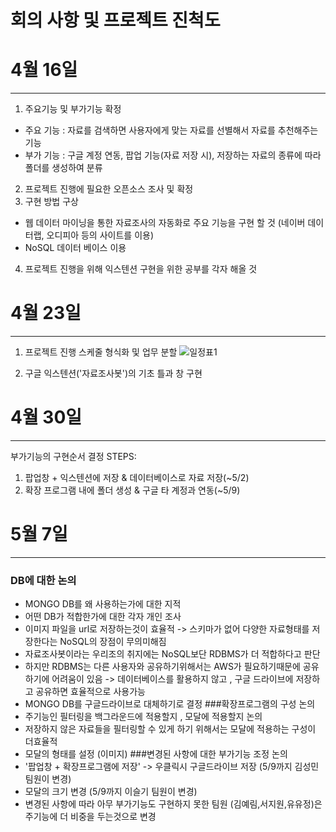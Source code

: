 # 회의 사항 및 프로젝트 진척도

# 4월 16일
---

1. 주요기능 및 부가기능 확정
- 주요 기능 : 자료를 검색하면 사용자에게 맞는 자료를 선별해서 자료를 추천해주는 기능
- 부가 기능 : 구글 계정 연동, 팝업 기능(자료 저장 시), 저장하는 자료의 종류에 따라 폴더를 생성하여 분류

2. 프로젝트 진행에 필요한 오픈소스 조사 및 확정
3. 구현 방법 구상
- 웹 데이터 마이닝을 통한 자료조사의 자동화로 주요 기능을 구현 할 것 (네이버 데이터랩, 오디피아 등의 사이트를 이용)
- NoSQL 데이터 베이스 이용

4. 프로젝트 진행을 위해 익스텐션 구현을 위한 공부를 각자 해올 것

# 4월 23일
---

1. 프로젝트 진행 스케줄 형식화 및 업무 분할
![일정표1](https://user-images.githubusercontent.com/80960372/116794817-fc8c2e00-ab0a-11eb-89ef-294ad91169cc.jpeg)

2. 구글 익스텐션('자료조사봇')의 기초 틀과 창 구현

# 4월 30일
---

부가기능의 구현순서 결정
 STEPS:
  1) 팝업창 + 익스텐션에 저장 & 데이터베이스로 자료 저장(~5/2)
  2) 확장 프로그램 내에 폴더 생성 & 구글 타 계정과 연동(~5/9)

# 5월 7일
---

### DB에 대한 논의 
+ MONGO DB를 왜 사용하는가에 대한 지적
+ 어떤 DB가 적합한가에 대한 각자 개인 조사 
+ 이미지 파일을 url로 저장하는것이 효율적 -> 스키마가 없어 다양한 자료형태를 저장한다는 NoSQL의 장점이 무의미해짐 
+ 자료조사봇이라는 우리조의 취지에는 NoSQL보단 RDBMS가 더 적합하다고 판단 
+ 하지만 RDBMS는 다른 사용자와 공유하기위해서는 AWS가 필요하기때문에 공유하기에 어려움이 있음 -> 데이터베이스를 활용하지 않고 , 구글 드라이브에 저장하고 공유하면 효율적으로 사용가능
+ MONGO DB를 구글드라이브로 대체하기로 결정
###확장프로그램의 구성 논의
+ 주기능인 필터링을 백그라운드에 적용할지 , 모달에 적용할지 논의
+ 저장하지 않은 자료들을 필터링할 수 있게 하기 위해서는 모달에 적용하는 구성이 더효율적 
+ 모달의 형태를 설정 (이미지)
###변경된 사항에 대한 부가기능 조정 논의
+ '팝업창 + 확장프로그램에 저장' -> 우클릭시 구글드라이브 저장 (5/9까지 김성민 팀원이 변경)
+ 모달의 크기 변경 (5/9까지 이슬기 팀원이 변경)
+ 변경된 사항에 따라 아무 부가기능도 구현하지 못한 팀원 (김예림,서지원,유유정)은 주기능에 더 비중을 두는것으로 변경
